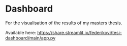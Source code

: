 # Dashboard 
For the visualisation of the results of my masters thesis.

Available here: https://share.streamlit.io/federikovi/tesi-dashboard/main/app.py
